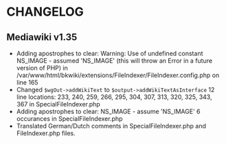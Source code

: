 # CHANGELOG

## Mediawiki v1.35

 - Adding apostrophes to clear: Warning: Use of undefined constant NS_IMAGE - assumed 'NS_IMAGE' (this will throw an Error in a future version of PHP) in /var/www/html/bkwiki/extensions/FileIndexer/FileIndexer.config.php on line 165
 - Changed ``` $wgOut->addWikiText ``` to ```$output->addWikiTextAsInterface``` 12 line locations: 233, 240, 259, 266, 295, 304, 307, 313, 320, 325, 343, 367 in SpecialFileIndexer.php
  - Adding apostrophes to clear: NS_IMAGE - assume 'NS_IMAGE' 6 occurances in SpecialFileIndexer.php
  - Translated German/Dutch comments in SpecialFileIndexer.php and FileIndexer.php files. 
